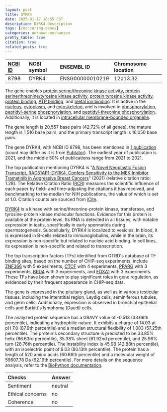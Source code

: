 ```yaml
---
layout: post
title: DYRK4
date: 2025-01-17 16:55 CST
description: DYRK4 description
tags: [cooccuring-genes]
categories: unknown-mechanism
pretty_table: true
citation: true
related_posts: true
---
```




| [NCBI ID](https://www.ncbi.nlm.nih.gov/gene/8798) | NCBI symbol | ENSEMBL ID | Chromosome location |
| :-------- | :------- | :-------- | :------- |
| 8798  | DYRK4 | ENSG00000010219 | 12p13.32 |



The gene enables [protein serine/threonine kinase activity](https://amigo.geneontology.org/amigo/term/GO:0004674), [protein serine/threonine/tyrosine kinase activity](https://amigo.geneontology.org/amigo/term/GO:0004712), [protein tyrosine kinase activity](https://amigo.geneontology.org/amigo/term/GO:0004713), [protein binding](https://amigo.geneontology.org/amigo/term/GO:0005515), [ATP binding](https://amigo.geneontology.org/amigo/term/GO:0005524), and [metal ion binding](https://amigo.geneontology.org/amigo/term/GO:0046872). It is active in the [nucleus](https://amigo.geneontology.org/amigo/term/GO:0005634), [cytoplasm](https://amigo.geneontology.org/amigo/term/GO:0005737), and [cytoskeleton](https://amigo.geneontology.org/amigo/term/GO:0005856), and is involved in [phosphorylation](https://amigo.geneontology.org/amigo/term/GO:0016310), [peptidyl-serine phosphorylation](https://amigo.geneontology.org/amigo/term/GO:0018105), and [peptidyl-threonine phosphorylation](https://amigo.geneontology.org/amigo/term/GO:0018107). Additionally, it is located in [intracellular membrane-bounded organelle](https://amigo.geneontology.org/amigo/term/GO:0043231).


The gene length is 20,557 base pairs (42.72% of all genes), the mature length is 1,516 base pairs, and the primary transcript length is 16,050 base pairs.


The gene DYRK4, with NCBI ID 8798, has been mentioned in [1 publication](https://pubmed.ncbi.nlm.nih.gov/?term=%22DYRK4%22) (count may differ as it is from [Pubtator](https://academic.oup.com/nar/article/47/W1/W587/5494727)). The earliest year of publication is 2021, and the middle 50% of publications range from 2021 to 2021.


The top publication mentioning DYRK4 is "[A Novel Neoplastic Fusion Transcript, RAD51AP1-DYRK4, Confers Sensitivity to the MEK Inhibitor Trametinib in Aggressive Breast Cancers](https://pubmed.ncbi.nlm.nih.gov/33172895)" (2021) (relative citation ratio: 1.28). The Relative Citation Ratio ([RCR](https://journals.plos.org/plosbiology/article?id=10.1371/journal.pbio.1002541)) measures the scientific influence of each paper by field- and time-adjusting the citations it has received, and benchmarking to the median for NIH publications, the value of which is set at 1.0. Citation counts are sourced from [iCite](https://icite.od.nih.gov).


[DYRK4](https://www.proteinatlas.org/ENSG00000010219-DYRK4) is a kinase with serine/threonine-protein kinase, transferase, and tyrosine-protein kinase molecular functions. Evidence for this protein is available at the protein level. Its RNA is detected in all tissues, with notable expression in testis, specifically in early spermatids during spermatogenesis. Subcellularly, DYRK4 is localized to vesicles. In blood, it is expressed in B-cells related to immunoglobulins, while in the brain, its expression is non-specific but related to nucleic acid binding. In cell lines, its expression is non-specific and related to transcription.


The top transcription factors (TFs) identified from GTRD's database of TF binding sites, based on the number of CHIP-seq experiments, include [ZNF366](https://www.ncbi.nlm.nih.gov/gene/167465) with 5 experiments, [CTCF](https://www.ncbi.nlm.nih.gov/gene/10664) with 4 experiments, [PPARG](https://www.ncbi.nlm.nih.gov/gene/5468) with 3 experiments, [BRD4](https://www.ncbi.nlm.nih.gov/gene/23476) with 3 experiments, and [FOXA1](https://www.ncbi.nlm.nih.gov/gene/3169) with 3 experiments. These TFs have been shown to play significant roles in gene regulation, as evidenced by their frequent appearance in CHIP-seq data.





The gene is expressed in the pituitary gland, as well as in various testicular tissues, including the interstitial region, Leydig cells, seminiferous tubules, and germ cells. Additionally, expression is observed in bronchial epithelial cells and Burkitt's lymphoma (Daudi) cells.




The analyzed protein sequence has a GRAVY value of -0.513 (33.66th percentile), indicating a hydrophilic nature. It exhibits a charge of 14.03 at pH 7.0 (87.9th percentile) and a median structural flexibility of 1.003 (57.25th percentile). The protein's secondary structure is predicted to be 33.85% helix (66.63rd percentile), 35.38% sheet (61.92nd percentile), and 25.96% turn (28.76th percentile). The instability index is 45.98 (42.88th percentile), with an isoelectric point of 9.03 (80.13th percentile). The protein has a length of 520 amino acids (60.66th percentile) and a molecular weight of 59607.78 Da (62.19th percentile). For more details on the sequence analysis, refer to the [BioPython documentation](https://biopython.org/docs/1.75/api/Bio.SeqUtils.ProtParam.html).





| Checks    | Answer |
| :-------- | :------- |
| Sentiment  | neutral   |
| Ethical concerns | no     |
| Coherence    | no    |